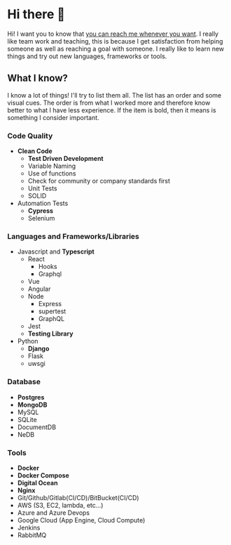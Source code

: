 # Hi there 👋

Hi! I want you to know that [you can reach me whenever you want](https://linktr.ee/guitart). I really like team work and teaching, this is because I get satisfaction from  helping someone as well as reaching a goal with someone. I really like to learn new things and try out new languages, frameworks or tools.

## What I know?
I know a lot of things! I'll try to list them all. The list has an order and some visual cues. The order is from what I worked more and therefore know better to what I have less experience. If the item is bold, then it means is something I consider important.

### Code Quality
* __Clean Code__
  - __Test Driven Development__
  - Variable Naming
  - Use of functions
  - Check for community or company standards first
  - Unit Tests
  - SOLID
* Automation Tests
  - __Cypress__
  - Selenium
  
### Languages and Frameworks/Libraries
* Javascript and __Typescript__
  * React
    - Hooks
    - Graphql
  * Vue
  * Angular
  * Node
    - Express
    - supertest
    - GraphQL
  * Jest
  * __Testing Library__
* Python
  * __Django__
  * Flask
  * uwsgi

### Database
* __Postgres__
* __MongoDB__
* MySQL
* SQLite
* DocumentDB
* NeDB

### Tools
* __Docker__
* __Docker Compose__
* __Digital Ocean__
* __Nginx__
* Git/Github/Gitlab(CI/CD)/BitBucket(CI/CD)
* AWS (S3, EC2, lambda, etc...)
* Azure and Azure Devops
* Google Cloud (App Engine, Cloud Compute)
* Jenkins
* RabbitMQ


<!--
**guitartsword/guitartsword** is a ✨ _special_ ✨ repository because its `README.md` (this file) appears on your GitHub profile.

Here are some ideas to get you started:

- 🔭 I’m currently working on ...
- 🌱 I’m currently learning ...
- 👯 I’m looking to collaborate on ...
- 🤔 I’m looking for help with ...
- 💬 Ask me about ...
- 📫 How to reach me: ...
- 😄 Pronouns: ...
- ⚡ Fun fact: ...
-->
